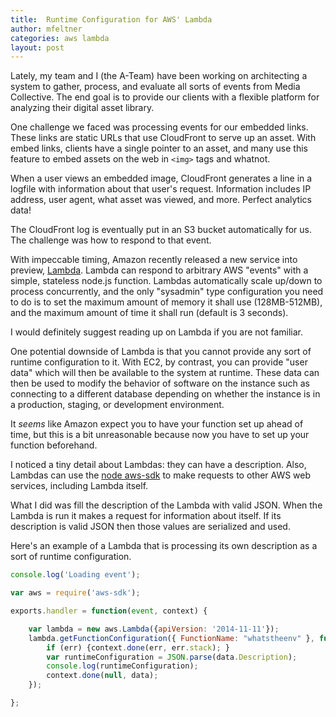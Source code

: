 ```yaml
---
title:  Runtime Configuration for AWS' Lambda
author: mfeltner
categories: aws lambda
layout: post
---
```


Lately, my team and I (the A-Team) have been working on architecting a system to gather, process, and evaluate all sorts of events from Media Collective. The end goal is to provide our clients with a flexible platform for analyzing their digital asset library.

One challenge we faced was processing events for our embedded links. These links are static URLs that use CloudFront to serve up an asset. With embed links, clients have a single pointer to an asset, and many use this feature to embed assets on the web in `<img>` tags and whatnot.

When a user views an embedded image, CloudFront generates a line in a logfile with information about that user's request. Information includes IP address, user agent, what asset was viewed, and more. Perfect analytics data!

The CloudFront log is eventually put in an S3 bucket automatically for us. The challenge was how to respond to that event.

With impeccable timing, Amazon recently released a new service into preview, [Lambda](http://aws.amazon.com/lambda/). Lambda can respond to arbitrary AWS "events" with a simple, stateless node.js function. Lambdas automatically scale up/down to process concurrently, and the only "sysadmin" type configuration you need to do is to set the maximum amount of memory it shall use (128MB-512MB), and the maximum amount of time it shall run (default is 3 seconds).

I would definitely suggest reading up on Lambda if you are not familiar.

One potential downside of Lambda is that you cannot provide any sort of runtime configuration to it. With EC2, by contrast, you can provide "user data" which will then be available to the system at runtime. These data can then be used to modify the behavior of software on the instance such as connecting to a different database depending on whether the instance is in a production, staging, or development environment.

It _seems_ like Amazon expect you to have your function set up ahead of time, but this is a bit unreasonable because now you have to set up your function beforehand.

I noticed a tiny detail about Lambdas: they can have a description. Also, Lambdas can use the [node aws-sdk]() to make requests to other AWS web services, including Lambda itself.

What I did was fill the description of the Lambda with valid JSON. When the Lambda is run it makes a request for information about itself. If its description is valid JSON then those values are serialized and used.

Here's an example of a Lambda that is processing its own description as a sort of runtime configuration.

``` javascript
console.log('Loading event');

var aws = require('aws-sdk');

exports.handler = function(event, context) {

    var lambda = new aws.Lambda({apiVersion: '2014-11-11'});
    lambda.getFunctionConfiguration({ FunctionName: "whatstheenv" }, function(err, data){
        if (err) {context.done(err, err.stack); }
        var runtimeConfiguration = JSON.parse(data.Description);
        console.log(runtimeConfiguration);
        context.done(null, data);
    });

};
```




